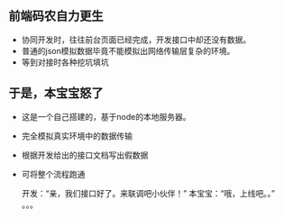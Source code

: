 ## 前端码农自力更生

* 协同开发时，往往前台页面已经完成，开发接口中却还没有数据。
* 普通的json模拟数据毕竟不能模拟出网络传输层复杂的环境。
* 等到对接时各种挖坑填坑

## 于是，本宝宝怒了

* 这是一个自己搭建的，基于node的本地服务器。
* 完全模拟真实环境中的数据传输
* 根据开发给出的接口文档写出假数据
* 可将整个流程跑通

  开发：“亲，我们接口好了。来联调吧小伙伴！”
  本宝宝：“哦，上线吧。。”
  。。。
